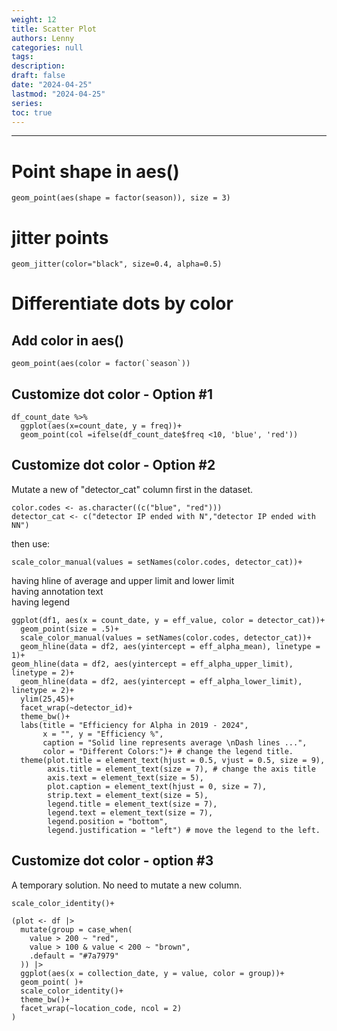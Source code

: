 ```yaml
---
weight: 12
title: Scatter Plot
authors: Lenny
categories: null
tags: 
description: 
draft: false
date: "2024-04-25"
lastmod: "2024-04-25"
series:
toc: true
---
```



<!--more-->
---

# Point shape in aes()

```
geom_point(aes(shape = factor(season)), size = 3) 
```

# jitter points

```
geom_jitter(color="black", size=0.4, alpha=0.5)
```


# Differentiate dots by color

## Add color in aes()
```
geom_point(aes(color = factor(`season`))
```


##  Customize dot color - Option #1

```
df_count_date %>%
  ggplot(aes(x=count_date, y = freq))+
  geom_point(col =ifelse(df_count_date$freq <10, 'blue', 'red'))
```

## Customize dot color - Option #2

Mutate a new of "detector_cat" column first in the dataset.

```
color.codes <- as.character((c("blue", "red")))
detector_cat <- c("detector IP ended with N","detector IP ended with NN")
```
then use:

```
scale_color_manual(values = setNames(color.codes, detector_cat))+
```

having hline of average and upper limit and lower limit  
having annotation text  
having legend  

```
ggplot(df1, aes(x = count_date, y = eff_value, color = detector_cat))+
  geom_point(size = .5)+
  scale_color_manual(values = setNames(color.codes, detector_cat))+
  geom_hline(data = df2, aes(yintercept = eff_alpha_mean), linetype = 1)+
geom_hline(data = df2, aes(yintercept = eff_alpha_upper_limit), linetype = 2)+
  geom_hline(data = df2, aes(yintercept = eff_alpha_lower_limit), linetype = 2)+
  ylim(25,45)+
  facet_wrap(~detector_id)+
  theme_bw()+
  labs(title = "Efficiency for Alpha in 2019 - 2024", 
       x = "", y = "Efficiency %",
       caption = "Solid line represents average \nDash lines ...",
       color = "Different Colors:")+ # change the legend title.
  theme(plot.title = element_text(hjust = 0.5, vjust = 0.5, size = 9),
        axis.title = element_text(size = 7), # change the axis title
        axis.text = element_text(size = 5),
        plot.caption = element_text(hjust = 0, size = 7),
        strip.text = element_text(size = 5),
        legend.title = element_text(size = 7),
        legend.text = element_text(size = 7),
        legend.position = "bottom",
        legend.justification = "left") # move the legend to the left.
```

## Customize dot color - option #3

A temporary solution. No need to mutate a new column. 


```
scale_color_identity()+
```

```
(plot <- df |>
  mutate(group = case_when(
    value > 200 ~ "red",
    value > 100 & value < 200 ~ "brown",
    .default = "#7a7979"
  )) |>
  ggplot(aes(x = collection_date, y = value, color = group))+
  geom_point( )+
  scale_color_identity()+
  theme_bw()+
  facet_wrap(~location_code, ncol = 2)
)
```
